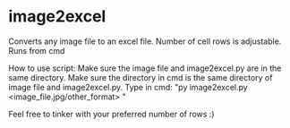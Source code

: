 # image2excel
Converts any image file to an excel file. Number of cell rows is adjustable. Runs from cmd

How to use script:
Make sure the image file and image2excel.py are in the same directory.
Make sure the directory in cmd is the same directory of image file and image2excel.py.
Type in cmd:
"py image2excel.py <image_file.jpg/other_format> <number of cell rows>"
  
Feel free to tinker with your preferred number of rows :)
